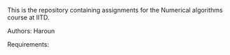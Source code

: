 This is the repository containing assignments for the Numerical algorithms course at IITD.

Authors: Haroun

Requirements: